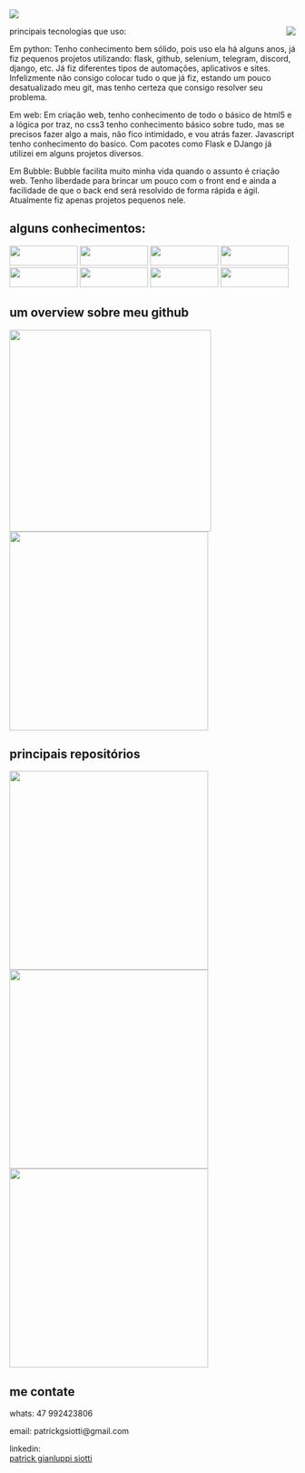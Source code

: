 <img src="https://capsule-render.vercel.app/api?type=waving&height=300&color=0:FE207B,100:ffbf60&text=Seja%20bem%20vindo&fontAlign=50&fontAlignY=30&desc=ao%20meu%20portifólio👋&descAlignY=50">

<div>
  <img align="right", src="https://gist.githubusercontent.com/patrick-siotti/46f4e22cb407d04008d14a4be9325ab9/raw/54e7cd03df670e99f55c4cef4137d041de9dd4d8/placa_patrick.svg">
  <div>
    <p>principais tecnologias que uso:</p>
    <p>Em python: Tenho conhecimento bem sólido, pois uso ela há alguns anos, já fiz pequenos projetos utilizando: flask, github, selenium, telegram, discord, django, etc. Já fiz diferentes tipos de automações, aplicativos e sites. Infelizmente não consigo colocar tudo o que já fiz, estando um pouco desatualizado meu git, mas tenho certeza que consigo resolver seu problema.</p>
    <p>Em web: Em criação web, tenho conhecimento de todo o básico de html5 e a lógica por traz, no css3 tenho conhecimento básico sobre tudo, mas se precisos fazer algo a mais, não fico intimidado, e vou atrás fazer. Javascript tenho conhecimento do basico. Com pacotes como Flask e DJango já utilizei em alguns projetos diversos.</p>
    <p>Em Bubble: Bubble facilita muito minha vida quando o assunto é criação web. Tenho liberdade para brincar um pouco com o front end e ainda a facilidade de que o back end será resolvido de forma rápida e ágil. Atualmente fiz apenas projetos pequenos nele.</p>
  </div>
</div>
<div>
  <h2>alguns conhecimentos:</h2>
  <a href="https://pt.wikipedia.org/wiki/HTML5"><img src="https://img.shields.io/badge/-html5-0D1117?style=for-the-badge&logo=html5&labelColor=0D1117" width="120" height="35"></a>
  <a href="https://pt.wikipedia.org/wiki/Cascading_Style_Sheets"><img src="https://img.shields.io/badge/-css3-0D1117?style=for-the-badge&logo=css3&labelColor=0D1117" width="120" height="35"></a>
  <a href="https://pt.wikipedia.org/wiki/JavaScript"><img src="https://img.shields.io/badge/-Javascript-0D1117?style=for-the-badge&logo=javascript&labelColor=0D1117" width="120" height="35"></a>
  <a href="https://www.python.org"><img src="https://img.shields.io/badge/-Python-0D1117?style=for-the-badge&logo=python&labelColor=0D1117" width="120" height="35"></a>
  <a href="https://flask.palletsprojects.com/en/2.1.x/"><img src="https://img.shields.io/badge/-flask-0D1117?style=for-the-badge&logo=flask&labelColor=0D1117" width="120" height="35"></a>
  <a href="https://git-scm.com"><img src="https://img.shields.io/badge/-git-0D1117?style=for-the-badge&logo=git&labelColor=0D1117" width="120" height="35"></a>
  <a href="https://pt.wikipedia.org/wiki/Linux"><img src="https://img.shields.io/badge/-linux-0D1117?style=for-the-badge&logo=linux&labelColor=0D1117" width="120" height="35"></a>
  <a href="https://www.djangoproject.com"><img src="https://img.shields.io/badge/-Django-0D1117?style=for-the-badge&logo=django&labelColor=0D1117" width="120" height="35"></a>
</div>
<div>
  <h2>um overview sobre meu github</h2>
  <a href="https://github.com/patrick-siotti"><img src="https://github-readme-stats.vercel.app/api?username=patrick-siotti&show_icons=true&theme=dark" width="355"></a>
  <a href="https://github.com/patrick-siotti"><img src="https://github-readme-stats.vercel.app/api/top-langs/?username=patrick-siotti&layout=compact&theme=dark" width="350"></a>
</div>
<div>
  <h2>principais repositórios</h2>
  <a href="https://github.com/patrick-siotti/projetos-bubble.io"><img src="https://github-readme-stats.vercel.app/api/pin/?username=patrick-siotti&repo=projetos-bubble.io&theme=dark" width="350"></a>
  <a href="https://github.com/patrick-siotti/projetos-python"><img src="https://github-readme-stats.vercel.app/api/pin/?username=patrick-siotti&repo=projetos-python&theme=dark" width="350"></a>
  <a href="https://github.com/patrick-siotti/projetos-site"><img src="https://github-readme-stats.vercel.app/api/pin/?username=patrick-siotti&repo=projetos-site&theme=dark" width="350"></a>
</div>
<div>
  <h2>me contate</h2>
  <p>whats: 47 992423806</p>
  <p>email: patrickgsiotti@gmail.com</p>
  <!-- <p>portifolio: <a href='https://portiflio-76614.bubbleapps.io/version-test'>https://portiflio-76614.bubbleapps.io/version-test</a></p> -->
  linkedin: <div class="badge-base LI-profile-badge" data-locale="pt_BR" data-size="medium" data-theme="dark" data-type="VERTICAL" data-vanity="patrick-gianluppi-siotti" data-version="v1"><a class="badge-base__link LI-simple-link" href="https://br.linkedin.com/in/patrick-gianluppi-siotti?trk=profile-badge">patrick gianluppi siotti</a></div>
              
</div>
